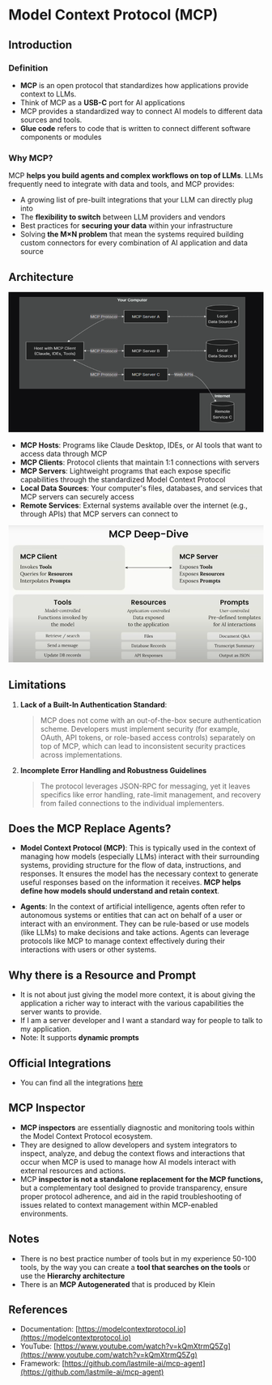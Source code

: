# Model Context Protocol (MCP)

## Introduction

### Definition

- **MCP** is an open protocol that standardizes how applications provide context to LLMs.
- Think of MCP as a **USB-C** port for AI applications
- MCP provides a standardized way to connect AI models to different data sources and tools.
- **Glue code** refers to code that is written to connect different software components or modules

### Why MCP?

MCP **helps you build agents and complex workflows on top of LLMs**. LLMs frequently need to integrate with data and tools, and MCP provides:

- A growing list of pre-built integrations that your LLM can directly plug into
- The **flexibility to switch** between LLM providers and vendors
- Best practices for **securing your data** within your infrastructure
- Solving **the M×N problem** that mean the systems required building custom connectors for every combination of AI application and data source

## Architecture

![MCP Architecture Diagram](img.png)

- **MCP Hosts**: Programs like Claude Desktop, IDEs, or AI tools that want to access data through MCP
- **MCP Clients**: Protocol clients that maintain 1:1 connections with servers
- **MCP Servers**: Lightweight programs that each expose specific capabilities through the standardized Model Context Protocol
- **Local Data Sources**: Your computer's files, databases, and services that MCP servers can securely access
- **Remote Services**: External systems available over the internet (e.g., through APIs) that MCP servers can connect to

![MCP Detailed Architecture](img_1.png)

## Limitations

1. **Lack of a Built-In Authentication Standard**:
   > MCP does not come with an out-of-the-box secure authentication scheme. Developers must implement security (for example, OAuth, API tokens, or role-based access controls) separately on top of MCP, which can lead to inconsistent security practices across implementations.

2. **Incomplete Error Handling and Robustness Guidelines**
   > The protocol leverages JSON-RPC for messaging, yet it leaves specifics like error handling, rate-limit management, and recovery from failed connections to the individual implementers.

## Does the MCP Replace Agents?

- **Model Context Protocol (MCP)**: This is typically used in the context of managing how models (especially LLMs) interact with their surrounding systems, providing structure for the flow of data, instructions, and responses. It ensures the model has the necessary context to generate useful responses based on the information it receives. **MCP helps define how models should understand and retain context**.

- **Agents**: In the context of artificial intelligence, agents often refer to autonomous systems or entities that can act on behalf of a user or interact with an environment. They can be rule-based or use models (like LLMs) to make decisions and take actions. Agents can leverage protocols like MCP to manage context effectively during their interactions with users or other systems.

## Why there is a Resource and Prompt

- It is not about just giving the model more context, it is about giving the application a richer way to interact with the various capabilities the server wants to provide.
- If I am a server developer and I want a standard way for people to talk to my application.
- Note: It supports **dynamic prompts**

## Official Integrations

- You can find all the integrations [here](https://github.com/modelcontextprotocol/servers)

## MCP Inspector

- **MCP inspectors** are essentially diagnostic and monitoring tools within the Model Context Protocol ecosystem.
- They are designed to allow developers and system integrators to inspect, analyze, and debug the context flows and interactions that occur when MCP is used to manage how AI models interact with external resources and actions.
- MCP **inspector is not a standalone replacement for the MCP functions,** but a complementary tool designed to provide transparency, ensure proper protocol adherence, and aid in the rapid troubleshooting of issues related to context management within MCP-enabled environments.

## Notes

- There is no best practice number of tools but in my experience 50-100 tools, by the way you can create a **tool that searches on the tools** or use the **Hierarchy architecture**
- There is an **MCP Autogenerated** that is produced by Klein

## References

- Documentation: [https://modelcontextprotocol.io](https://modelcontextprotocol.io)
- YouTube: [https://www.youtube.com/watch?v=kQmXtrmQ5Zg](https://www.youtube.com/watch?v=kQmXtrmQ5Zg)
- Framework: [https://github.com/lastmile-ai/mcp-agent](https://github.com/lastmile-ai/mcp-agent)
